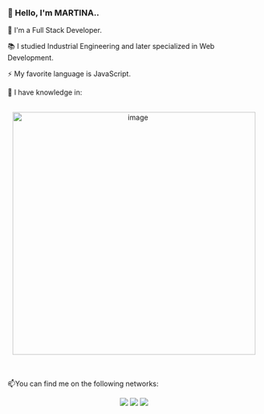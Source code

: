 ### 👋  Hello, I'm MARTINA..

💼 I'm a Full Stack Developer.

📚  I studied Industrial Engineering and later specialized in Web Development.

⚡️  My favorite language is JavaScript.

🧠  I have knowledge in:
<br/>
<br/>
<div align="center" >
  <img width="484" alt="image" src="https://github.com/Martinasorialanzi/Martinasorialanzi/assets/104227744/a908d3bf-461a-40d3-a4fe-e9a2c9ef87eb">
</div>
<br/>
<br/>

📫You can find me on the following networks:

<p align="center">
<p align="center">
<a href= "https://github.com/Martinasorialanzi"><img src="https://img.icons8.com/material-outlined/27/000000/ball-point-pen.png"/></a>
<a href= "https://www.linkedin.com/in/martinasorialanzi/"><img src="https://img.icons8.com/material-outlined/30/000000/linkedin.png"/></a>
<a href= "https://mmsorialanzi.vercel.app/"><img src="https://img.icons8.com/material-outlined/27/000000/geography.png"/></a>
</p>




<!--
### Hi there 👋
**Martinasorialanzi/Martinasorialanzi** is a ✨ _special_ ✨ repository because its `README.md` (this file) appears on your GitHub profile.

Here are some ideas to get you started:

- 🔭 I’m currently working on ...
- 🌱 I’m currently learning ...
- 👯 I’m looking to collaborate on ...
- 🤔 I’m looking for help with ...
- 💬 Ask me about ...
- 📫 How to reach me: ...
- 😄 Pronouns: ...
- ⚡ Fun fact: ...
-->

